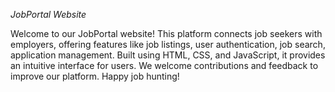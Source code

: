 *JobPortal Website*

Welcome to our JobPortal website! This platform connects job seekers with employers, offering features like job listings, user authentication, job search, application management. Built using HTML, CSS, and JavaScript, it provides an intuitive interface for users. We welcome contributions and feedback to improve our platform. Happy job hunting!
